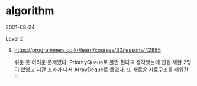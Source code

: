 # algorithm

2021-08-24

Level 2

1. https://programmers.co.kr/learn/courses/30/lessons/42885

   쉬운 듯 어려운 문제였다. PriorityQueue로 풀면 된다고 생각했는데 인원 제한 2명이 있었고 시간 초과가 나서 ArrayDeque로 풀었다. 또 새로운 자료구조를 배워간다.